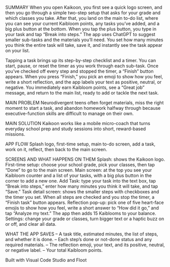 SUMMARY
When you open Kaikoon, you first see a quick logo screen, and then you go through a simple two-step setup that asks for your grade and which classes you take. After that, you land on the main to-do list, where you can see your current Kaibloom points, any tasks you’ve added, and a big plus button at the bottom. When you tap the plus button, you type in your task and tap “Break into steps.” The app uses ChatGPT to suggest smaller sub-tasks and the materials you’ll need. You set how many minutes you think the entire task will take, save it, and instantly see the task appear on your list.

Tapping a task brings up its step-by-step checklist and a timer. You can start, pause, or reset the timer as you work through each sub-task. Once you’ve checked off every step and stopped the timer, a “Finish” button appears. When you press “Finish,” you pick an emoji to show how you feel, write a short reflection, and the app labels your text as positive, neutral, or negative. You immediately earn Kaibloom points, see a “Great job” message, and return to the main list, ready to add or tackle the next task.

MAIN PROBLEM
Neurodivergent teens often forget materials, miss the right moment to start a task, and abandon homework halfway through because executive-function skills are difficult to manage on their own.

MAIN SOLUTION
Kaikoon works like a mobile micro-coach that turns everyday school prep and study sessions into short, reward-based missions.

APP FLOW
Splash logo, first-time setup, main to-do screen, add a task, work on it, reflect, then back to the main screen.

SCREENS AND WHAT HAPPENS ON THEM
Splash: shows the Kaikoon logo.
First-time setup: choose your school grade, pick your classes, then tap “Done” to go to the main screen.
Main screen: at the top you see your Kaibloom counter and a list of your tasks, with a big plus button in the corner to add a new one.
Add Task: type your task into the text box, tap “Break into steps,” enter how many minutes you think it will take, and tap “Save.”
Task detail screen: shows the smaller steps with checkboxes and the timer you set. When all steps are checked and you stop the timer, a “Finish task” button appears.
Reflection pop-up: pick one of five heart-face emojis to show how you feel, write a short answer to “How did it go,” and tap “Analyze my text.” The app then adds 15 Kaiblooms to your balance.
Settings: change your grade or classes, turn bigger text or a haptic buzz on or off, and clear all data.

WHAT THE APP SAVES
– A task title, estimated minutes, the list of steps, and whether it is done.
– Each step’s done or not-done status and any required materials.
– The reflection emoji, your text, and its positive, neutral, or negative label.
– Your total Kaibloom points.


Built with Visual Code Studio and Floot

